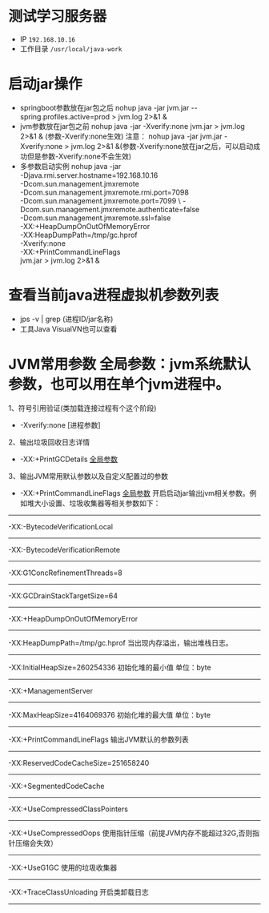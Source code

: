 # 测试学习服务器
* IP
`192.168.10.16` 
* 工作目录
`/usr/local/java-work`


# 启动jar操作 
* springboot参数放在jar包之后
nohup java -jar jvm.jar --spring.profiles.active=prod > jvm.log 2>&1 &
* jvm参数放在jar包之前
nohup java -jar -Xverify:none jvm.jar  > jvm.log 2>&1 & (参数-Xverify:none生效)
注意：
nohup java -jar jvm.jar  -Xverify:none  > jvm.log 2>&1 &(参数-Xverify:none放在jar之后，可以启动成功但是参数-Xverify:none不会生效)
* 多参数启动实例
nohup java -jar \
-Djava.rmi.server.hostname=192.168.10.16 \
-Dcom.sun.management.jmxremote \
-Dcom.sun.management.jmxremote.rmi.port=7098 \
-Dcom.sun.management.jmxremote.port=7099 \ 
-Dcom.sun.management.jmxremote.authenticate=false \
-Dcom.sun.management.jmxremote.ssl=false \
-XX:+HeapDumpOnOutOfMemoryError \
-XX:HeapDumpPath=/tmp/gc.hprof \
-Xverify:none \
-XX:+PrintCommandLineFlags \
jvm.jar  > jvm.log 2>&1 & 


# 查看当前java进程虚拟机参数列表
* jps -v | grep (进程ID/jar名称)
* 工具Java VisualVN也可以查看


# JVM常用参数 全局参数：jvm系统默认参数，也可以用在单个jvm进程中。
1、符号引用验证(类加载连接过程有个这个阶段)
* -Xverify:none  [进程参数]

2、输出垃圾回收日志详情
* -XX:+PrintGCDetails  [全局参数](https://blog.csdn.net/lanwp5302/article/details/100183369)

3、输出JVM常用默认参数以及自定义配置过的参数
* -XX:+PrintCommandLineFlags  [全局参数](https://blog.csdn.net/lanwp5302/article/details/100183369) 
开启启动jar输出jvm相关参数。例如堆大小设置、垃圾收集器等相关参数如下：
***
-XX:-BytecodeVerificationLocal 
***
-XX:-BytecodeVerificationRemote 
***
-XX:G1ConcRefinementThreads=8 
***
-XX:GCDrainStackTargetSize=64 
***
-XX:+HeapDumpOnOutOfMemoryError 
***
-XX:HeapDumpPath=/tmp/gc.hprof  当出现内存溢出，输出堆栈日志。
***
-XX:InitialHeapSize=260254336  初始化堆的最小值 单位：byte
***
-XX:+ManagementServer 
***
-XX:MaxHeapSize=4164069376  初始化堆的最大值 单位：byte
***
-XX:+PrintCommandLineFlags 输出JVM默认的参数列表
***
-XX:ReservedCodeCacheSize=251658240 
***
-XX:+SegmentedCodeCache 
***
-XX:+UseCompressedClassPointers 
***
-XX:+UseCompressedOops 使用指针压缩（前提JVM内存不能超过32G,否则指针压缩会失效）
***
-XX:+UseG1GC 使用的垃圾收集器
***
-XX:+TraceClassUnloading 开启类卸载日志
***
